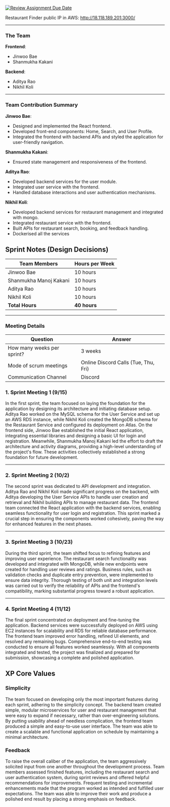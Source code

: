 [![Review Assignment Due Date](https://classroom.github.com/assets/deadline-readme-button-22041afd0340ce965d47ae6ef1cefeee28c7c493a6346c4f15d667ab976d596c.svg)](https://classroom.github.com/a/nqsiO_r4)

Restaurant Finder public IP in AWS: http://18.118.189.201:3000/

---

### The Team

**Frontend**:  
- Jinwoo Bae  
- Shanmukha Kakani  

**Backend**:  
- Aditya Rao  
- Nikhil Koli  

---

### Team Contribution Summary

**Jinwoo Bae**:  
- Designed and implemented the React frontend.  
- Developed front-end components: Home, Search, and User Profile.  
- Integrated the frontend with backend APIs and styled the application for user-friendly navigation.

**Shanmukha Kakani**:  
- Ensured state management and responsiveness of the frontend.  


**Aditya Rao**:  
- Developed backend services for the user module.  
- Integrated user service with the frontend.  
- Handled database interactions and user authentication mechanisms.  

**Nikhil Koli**:  
- Developed backend services for restaurant management and integrated with mongo.  
- Integrated restaurant service with the frontend.  
- Built APIs for restaurant search, booking, and feedback handling.
- Dockerised all the services

## Sprint Notes (Design Decisions)

| Team Members          | Hours per Week |
|------------------------|----------------|
| Jinwoo Bae            | 10 hours       |
| Shanmukha Manoj Kakani| 10 hours       |
| Aditya Rao            | 10 hours       |
| Nikhil Koli           | 10 hours       |
| **Total Hours**       | **40 hours**   |

---

### Meeting Details

| Question                     | Answer                            |
|------------------------------|------------------------------------|
| How many weeks per sprint?   | 3 weeks                          |
| Mode of scrum meetings       | Online Discord Calls (Tue, Thu, Fri) |
| Communication Channel        | Discord                          |

### 1. Sprint Meeting 1 (9/15)
In the first sprint, the team focused on laying the foundation for the application by designing its architecture and initiating database setup. Aditya Rao worked on the MySQL schema for the User Service and set up an AWS RDS instance, while Nikhil Koli created the MongoDB schema for the Restaurant Service and configured its deployment on Atlas. On the frontend side, Jinwoo Bae established the initial React application, integrating essential libraries and designing a basic UI for login and registration. Meanwhile, Shanmukha Manoj Kakani led the effort to draft the architecture and activity diagrams, providing a high-level understanding of the project's flow. These activities collectively established a strong foundation for future development.


---

### 2. Sprint Meeting 2 (10/2)
The second sprint was dedicated to API development and integration. Aditya Rao and Nikhil Koli made significant progress on the backend, with Aditya developing the User Service APIs to handle user creation and retrieval and Nikhil building APIs to manage restaurant data. The frontend team connected the React application with the backend services, enabling seamless functionality for user login and registration. This sprint marked a crucial step in ensuring the components worked cohesively, paving the way for enhanced features in the next phases.


---

### 3. Sprint Meeting 3 (10/23)
During the third sprint, the team shifted focus to refining features and improving user experience. The restaurant search functionality was developed and integrated with MongoDB, while new endpoints were created for handling user reviews and ratings. Business rules, such as validation checks and duplicate entry prevention, were implemented to ensure data integrity. Thorough testing of both unit and integration levels was carried out to verify the reliability of APIs and the frontend's compatibility, marking substantial progress toward a robust application.


---

### 4. Sprint Meeting 4 (11/12)
The final sprint concentrated on deployment and fine-tuning the application. Backend services were successfully deployed on AWS using EC2 instances for scalability and RDS for reliable database performance. The frontend team improved error handling, refined UI elements, and resolved any remaining bugs. Comprehensive end-to-end testing was conducted to ensure all features worked seamlessly. With all components integrated and tested, the project was finalized and prepared for submission, showcasing a complete and polished application.



## XP Core Values

### Simplicity
The team focused on developing only the most important features during each sprint, adhering to the simplicity concept. The backend team created simple, modular microservices for user and restaurant management that were easy to expand if necessary, rather than over-engineering solutions. By putting usability ahead of needless complication, the frontend team produced a simple and easy-to-use user interface. The team was able to create a scalable and functional application on schedule by maintaining a minimal architecture.

### Feedback
To raise the overall caliber of the application, the team aggressively solicited input from one another throughout the development process. Team members assessed finished features, including the restaurant search and user authentication system, during sprint reviews and offered helpful recommendations for improvements. Frequent testing and incremental enhancements made that the program worked as intended and fulfilled user expectations. The team was able to improve their work and produce a polished end result by placing a strong emphasis on feedback.




